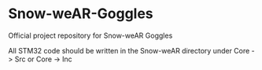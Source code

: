 # Snow-weAR-Goggles
Official project repository for Snow-weAR Goggles

All STM32 code should be written in the Snow-weAR directory under Core -> Src or Core -> Inc
